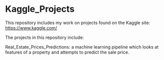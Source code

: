 # Kaggle_Projects
This repository includes my work on projects found on the Kaggle site: https://www.kaggle.com/

The projects in this repository include: 

Real_Estate_Prices_Predictions: a machine learning pipeline which looks at features
  of a property and attempts to predict the sale price.

